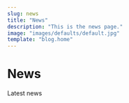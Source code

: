 ```yaml
---
slug: news
title: "News"
description: "This is the news page."
image: "images/defaults/default.jpg"
template: "blog.home"
---
```


# News

Latest news
